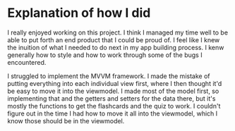 #  Explanation of how I did

I really enjoyed working on this project. I think I managed my time well to be able to put forth an end product that I could be proud of. I feel like I knew the inuition of what I needed to do next in my app building process. I kenw generally how to style and how to work through some of the bugs I encountered.

I struggled to implement the MVVM framework. I made the mistake of putting everything into each individual view first, where I then thought it'd be easy to move it into the viewmodel. I made most of the model first, so implementing that and the getters and setters for the data there, but it's mostly the functions to get the flashcards and the quiz to work. I couldn't figure out in the time I had how to move it all into the viewmodel, which I know those should be in the viewmodel.
